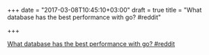 +++
date = "2017-03-08T10:45:10+03:00"
draft = true
title = "What database has the best performance with go?  #reddit"

+++

<p><a href="https://t.co/xRitS9SvuQ">What database has the best performance with go?  #reddit</a></p>

